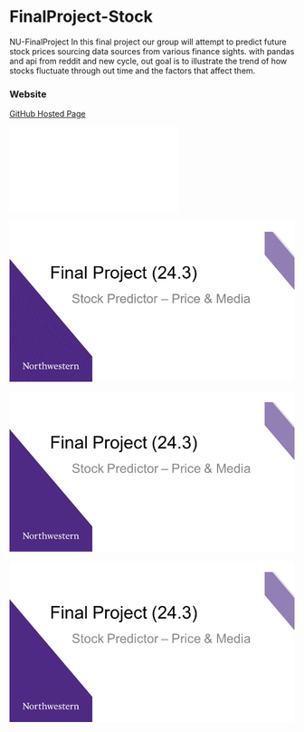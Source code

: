 # FinalProject-Stock
 NU-FinalProject 
In this final project our group will attempt to predict future stock prices sourcing data sources from various finance sights. with  pandas and api from reddit and new cycle, out goal is to illustrate the trend of how stocks fluctuate through out time and the factors that affect them.  
### Website
[GitHub Hosted Page](https://ccc-gh.github.io/FinalProject-Stock/)

![Project Charts](README_Images/NU-FinalProject_Stocks.pdf)

![Project Charts](README_Images/NU-FinalProject_Stocks.gif)

![Project Charts](README_Images/NU-FinalProject_Stocks/Slide0.JPG)

![Project Charts](README_Images/NU-FinalProject_Stocks/Slide0.PNG)
